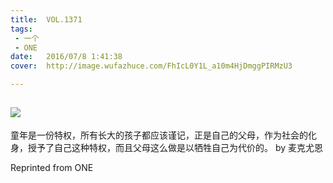 ```yaml
---
title:	VOL.1371
tags:
 - 一个
 - ONE
date:	2016/07/8 1:41:38
cover:	http://image.wufazhuce.com/FhIcL0Y1L_a10m4HjDmggPIRMzU3

---
```

![](http://image.wufazhuce.com/FhIcL0Y1L_a10m4HjDmggPIRMzU3)
---

童年是一份特权，所有长大的孩子都应该谨记，正是自己的父母，作为社会的化身，授予了自己这种特权，而且父母这么做是以牺牲自己为代价的。 by 麦克尤恩
 
Reprinted from ONE
